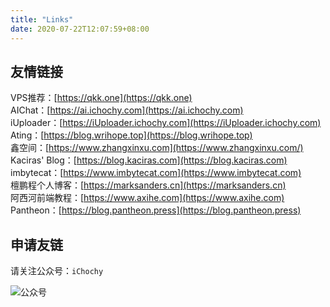```yaml
---
title: "Links"
date: 2020-07-22T12:07:59+08:00
---
```


## 友情链接
VPS推荐：[https://qkk.one](https://qkk.one)  
AIChat：[https://ai.ichochy.com](https://ai.ichochy.com)    
iUploader：[https://iUploader.ichochy.com](https://iUploader.ichochy.com)    
Ating：[https://blog.wrihope.top](https://blog.wrihope.top)  
鑫空间：[https://www.zhangxinxu.com](https://www.zhangxinxu.com/)  
Kaciras' Blog：[https://blog.kaciras.com](https://blog.kaciras.com)  
imbytecat：[https://www.imbytecat.com](https://www.imbytecat.com)  
檀鹏程个人博客：[https://marksanders.cn](https://marksanders.cn)  
阿西河前端教程：[https://www.axihe.com](https://www.axihe.com)  
Pantheon：[https://blog.pantheon.press](https://blog.pantheon.press)  

## 申请友链
请关注公众号：`iChochy`

![公众号](https://ichochy.com/wx.jpg)
